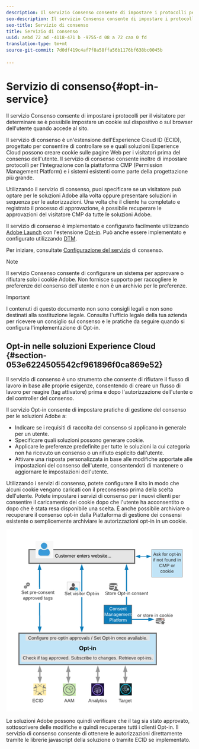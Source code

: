 ```yaml
---
description: Il servizio Consenso consente di impostare i protocolli per il visitatore per determinare se è possibile impostare un cookie sul dispositivo o sul browser dell'utente quando accede al sito.
seo-description: Il servizio Consenso consente di impostare i protocolli per il visitatore per determinare se è possibile impostare un cookie sul dispositivo o sul browser dell'utente quando accede al sito.
seo-title: Servizio di consenso
title: Servizio di consenso
uuid: aebd 72 ad -4118-471 b -9755-d 08 a 72 caa 0 fd
translation-type: tm+mt
source-git-commit: 7d0df419c4af7f8a58ffa56b1176bf638bc0045b

---
```



# Servizio di consenso{#opt-in-service}

Il servizio Consenso consente di impostare i protocolli per il visitatore per determinare se è possibile impostare un cookie sul dispositivo o sul browser dell&#39;utente quando accede al sito.

Il servizio di consenso è un&#39;estensione dell&#39;Experience Cloud ID (ECID), progettato per consentire di controllare se e quali soluzioni Experience Cloud possono creare cookie sulle pagine Web per i visitatori prima del consenso dell&#39;utente. Il servizio di consenso consente inoltre di impostare protocolli per l&#39;integrazione con la piattaforma CMP (Permission Management Platform) e i sistemi esistenti come parte della progettazione più grande.

Utilizzando il servizio di consenso, puoi specificare se un visitatore può optare per le soluzioni Adobe alla volta oppure presentare soluzioni in sequenza per le autorizzazioni. Una volta che il cliente ha completato e registrato il processo di approvazione, è possibile recuperare le approvazioni del visitatore CMP da tutte le soluzioni Adobe.

Il servizio di consenso è implementato e configurato facilmente utilizzando [Adobe Launch](https://docs.adobelaunch.com/) con l&#39;estensione [Opt-in](../../implementation-guides/opt-in-service/launch.md). Può anche essere implementato e configurato utilizzando [DTM](../../implementation-guides/opt-in-service/optin-dtm.md).

Per iniziare, consultate [Configurazione del servizio](../../implementation-guides/opt-in-service/getting-started.md) di consenso.

>[!NOTE]
>
>Il servizio Consenso consente di configurare un sistema per approvare o rifiutare solo i cookie Adobe. Non fornisce supporto per raccogliere le preferenze del consenso dell&#39;utente e non è un archivio per le preferenze.

>[!IMPORTANT]
>
>I contenuti di questo documento non sono consigli legali e non sono destinati alla sostituzione legale. Consulta l&#39;ufficio legale della tua azienda per ricevere un consiglio sul consenso e le pratiche da seguire quando si configura l&#39;implementazione di Opt-in.

## Opt-in nelle soluzioni Experience Cloud {#section-053e6224505542cf961896f0ca869e52}

Il servizio di consenso è uno strumento che consente di rifiutare il flusso di lavoro in base alle proprie esigenze, consentendo di creare un flusso di lavoro per reagire (tag attivatore) prima e dopo l&#39;autorizzazione dell&#39;utente o del controller del consenso.

Il servizio Opt-in consente di impostare pratiche di gestione del consenso per le soluzioni Adobe a:

* Indicare se i requisiti di raccolta del consenso si applicano in generale per un utente.
* Specificare quali soluzioni possono generare cookie.
* Applicare le preferenze predefinite per tutte le soluzioni la cui categoria non ha ricevuto un consenso o un rifiuto esplicito dall&#39;utente.
* Attivare una risposta personalizzata in base alle modifiche apportate alle impostazioni del consenso dell&#39;utente, consentendoti di mantenere o aggiornare le impostazioni dell&#39;utente.

Utilizzando i servizi di consenso, potete configurare il sito in modo che alcuni cookie vengano caricati con il preconsenso prima della scelta dell&#39;utente. Potete impostare i servizi di consenso per i nuovi clienti per consentire il caricamento dei cookie dopo che l&#39;utente ha acconsentito o dopo che è stata resa disponibile una scelta. È anche possibile archiviare o recuperare il consenso opt-in dalla Piattaforma di gestione dei consensi esistente o semplicemente archiviare le autorizzazioni opt-in in un cookie.

![](assets/Opt-in-approval.png)

Le soluzioni Adobe possono quindi verificare che il tag sia stato approvato, sottoscrivere delle modifiche e quindi recuperare tutti i clienti Opt-in. Il servizio di consenso consente di ottenere le autorizzazioni direttamente tramite le librerie javascript della soluzione o tramite ECID se implementato.
